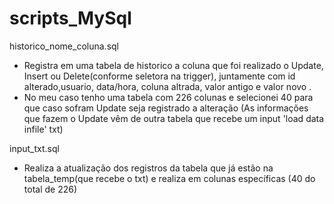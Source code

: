 # scripts_MySql

historico_nome_coluna.sql
  - Registra em uma tabela de historico a coluna que foi realizado o Update, Insert ou Delete(conforme seletora na trigger),
      juntamente com id alterado,usuario, data/hora, coluna altrada, valor antigo e valor novo .
  - No meu caso tenho uma tabela com 226 colunas e selecionei 40 para que caso sofram Update seja registrado a alteração 
    (As informações que fazem o Update vêm de outra tabela que recebe um input 'load data infile' txt) 

input_txt.sql
  - Realiza a atualização dos registros da tabela que já estão na tabela_temp(que recebe o txt) e realiza em colunas específicas (40 do total de 226)
